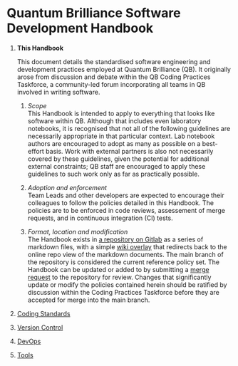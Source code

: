# Quantum Brilliance Software Development Handbook

1. **This Handbook**

    This document details the standardised software engineering and development practices employed at Quantum Brilliance (QB).  It originally arose from discussion and debate within the QB Coding Practices Taskforce, a community-led forum incorporating all teams in QB involved in writing software.  

    1. *Scope*  
    This Handbook is intended to apply to everything that looks like software within QB.  Although that includes even laboratory notebooks, it is recognised that not all of the following guidelines are necessarily appropriate in that particular context.  Lab notebook authors are encouraged to adopt as many as possible on a best-effort basis.  Work with external partners is also not necessarily covered by these guidelines, given the potential for additional external constraints; QB staff are encouraged to apply these guidelines to such work only as far as practically possible.

    2. *Adoption and enforcement*  
    Team Leads and other developers are expected to encourage their colleagues to follow the policies detailed in this Handbook.  The policies are to be enforced in code reviews, assessement of merge requests, and in continuous integration (CI) tests.  

    3. *Format, location and modification*  
    The Handbook exists in [a repository on Gitlab](https://gitlab.com/qbau/company-wide/software-development-handbook) as a series of markdown files, with a simple [wiki overlay](https://gitlab.com/qbau/company-wide/software-development-handbook/-/wikis/Quantum-Brilliance-Software-Development-Handbook) that redirects back to the online repo view of the markdown documents.  The main branch of the repository is considered the current reference policy set.  The Handbook can be updated or added to by submitting a [merge request](https://gitlab.com/qbau/company-wide/software-development-handbook/-/merge_requests/new) to the repository for review.  Changes that significantly update or modify the policies contained herein should be ratified by discussion within the Coding Practices Taskforce before they are accepted for merge into the main branch. 

    [//]: # (4. *[TODO] *)
    [//]: # (Once the first version of the Handbook is completed, it should also be displayed more prettily via readthedocs.)

2. [Coding Standards](coding_standards.md)

3. [Version Control](version_control.md)

4. [DevOps](devops.md)

5. [Tools](tools.md)
